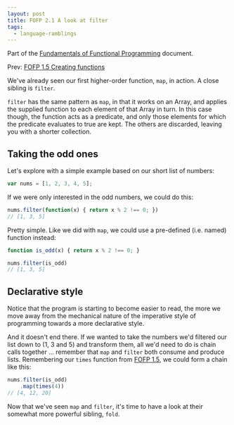 ```yaml
---
layout: post
title: FOFP 2.1 A look at filter
tags:
  - language-ramblings
---
```

Part of the [Fundamentals of Functional Programming](/blog/posts/2016/05/03/fofp-fundamentals-of-functional-programming/) document.

Prev: [FOFP 1.5 Creating functions](/blog/posts/2016/05/03/fofp-1.5-creating-functions)

We've already seen our first higher-order function, `map`, in action. A close sibling is `filter`.

`filter` has the same pattern as `map`, in that it works on an Array, and applies the supplied function to each element of that Array in turn. In this case though, the function acts as a predicate, and only those elements for which the predicate evaluates to true are kept. The others are discarded, leaving you with a shorter collection.

## Taking the odd ones

Let's explore with a simple example based on our short list of numbers:

```javascript
var nums = [1, 2, 3, 4, 5];
```

If we were only interested in the odd numbers, we could do this:

```javascript
nums.filter(function(x) { return x % 2 !== 0; })
// [1, 3, 5]
```

Pretty simple. Like we did with `map`, we could use a pre-defined (i.e. named) function instead:

```javascript
function is_odd(x) { return x % 2 !== 0; }

nums.filter(is_odd)
// [1, 3, 5]
```

## Declarative style

Notice that the program is starting to become easier to read, the more we move away from the mechanical nature of the imperative style of programming towards a more declarative style.

And it doesn't end there. If we wanted to take the numbers we'd filtered our list down to (1, 3 and 5) and transform them, all we'd need to do is chain calls together ... remember that `map` and `filter` both consume and produce lists. Remembering our `times` function from [FOFP 1.5](/blog/posts/2016/05/03/fofp-1.5-creating-functions/), we could form a chain like this:

```javascript
nums.filter(is_odd)
    .map(times(4))
// [4, 12, 20]
```

Now that we've seen `map` and `filter`, it's time to have a look at their somewhat more powerful sibling, `fold`.
